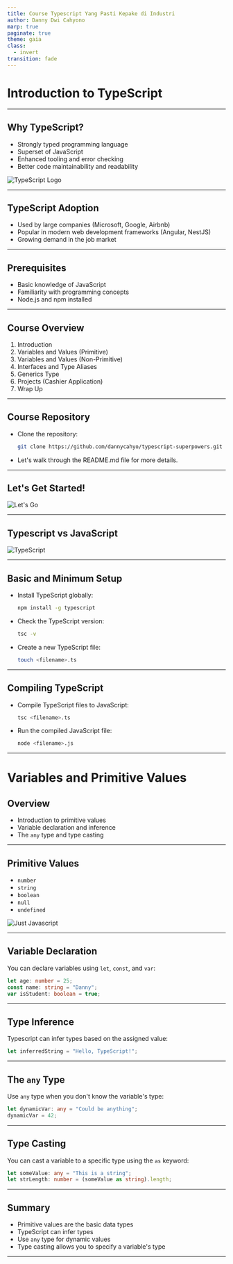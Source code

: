 ```yaml
---
title: Course Typescript Yang Pasti Kepake di Industri
author: Danny Dwi Cahyono
marp: true
paginate: true
theme: gaia
class:
  - invert
transition: fade
---
```


# Introduction to TypeScript

---

## Why TypeScript?

- Strongly typed programming language
- Superset of JavaScript
- Enhanced tooling and error checking
- Better code maintainability and readability

![TypeScript Logo](https://www.typescriptlang.org/assets/images/icons/icon-48x48.png)

---

## TypeScript Adoption

- Used by large companies (Microsoft, Google, Airbnb)
- Popular in modern web development frameworks (Angular, NestJS)
- Growing demand in the job market

---

## Prerequisites

- Basic knowledge of JavaScript
- Familiarity with programming concepts
- Node.js and npm installed

---

## Course Overview

1. Introduction
2. Variables and Values (Primitive)
3. Variables and Values (Non-Primitive)
4. Interfaces and Type Aliases
5. Generics Type
6. Projects (Cashier Application)
7. Wrap Up

---

## Course Repository

- Clone the repository:
  ```bash
  git clone https://github.com/dannycahyo/typescript-superpowers.git
  ```
- Let's walk through the README.md file for more details.

---

## Let's Get Started!

![Let's Go](https://media.giphy.com/media/3o7TKz9bX9v6ZvZ8vC/giphy.gif)

---

## Typescript vs JavaScript

![TypeScript](https://www.typescriptlang.org/assets/images/icons/apple-touch-icon-180x180.png)

---

## Basic and Minimum Setup

- Install TypeScript globally:
  ```bash
  npm install -g typescript
  ```
- Check the TypeScript version:
  ```bash
  tsc -v
  ```
- Create a new TypeScript file:
  ```bash
  touch <filename>.ts
  ```

---

## Compiling TypeScript

- Compile TypeScript files to JavaScript:
  ```bash
  tsc <filename>.ts
  ```
- Run the compiled JavaScript file:
  ```bash
  node <filename>.js
  ```

---

# Variables and Primitive Values

## Overview

- Introduction to primitive values
- Variable declaration and inference
- The `any` type and type casting

---

## Primitive Values

- `number`
- `string`
- `boolean`
- `null`
- `undefined`

![Just Javascript](https://developer.mozilla.org/en-US/docs/Web/JavaScript/Data_structures/Intro_to_JavaScript/Overview_primitives.png)

---

## Variable Declaration

You can declare variables using `let`, `const`, and `var`:

```typescript
let age: number = 25;
const name: string = "Danny";
var isStudent: boolean = true;
```

---

## Type Inference

Typescript can infer types based on the assigned value:

```typescript
let inferredString = "Hello, TypeScript!";
```

---

## The `any` Type

Use `any` type when you don't know the variable's type:

```typescript
let dynamicVar: any = "Could be anything";
dynamicVar = 42;
```

---

## Type Casting

You can cast a variable to a specific type using the `as` keyword:

```typescript
let someValue: any = "This is a string";
let strLength: number = (someValue as string).length;
```

---

## Summary

- Primitive values are the basic data types
- TypeScript can infer types
- Use `any` type for dynamic values
- Type casting allows you to specify a variable's type

---
